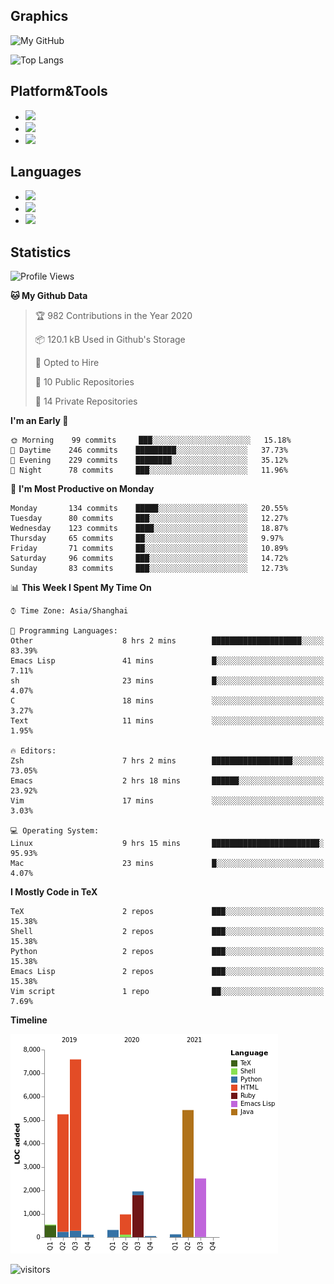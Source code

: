 ## Graphics

![My GitHub](https://github-readme-stats.vercel.app/api?username=SteamedFish&count_private=true&show_icons=true&theme=buefy&include_all_commits=false)

![Top Langs](https://github-readme-stats.vercel.app/api/top-langs/?username=SteamedFish&theme=buefy&hide=ruby&count_private=true&show_icons=true&layout=compact)

## Platform&Tools

* [![](https://img.shields.io/badge/ArchLinux--purple?style=flat-square&logo=ArchLinux)](https://www.archlinux.org/)
* [![](https://img.shields.io/badge/Gentoo-testing-purple?style=flat-square&logo=Gentoo)](https://www.gentoo.org/)
* [![](https://img.shields.io/badge/Doom%20Emacs-28-blue?style=flat-square&logo=Gnu%20emacs&logoColor=white)](https://www.gnu.org/software/emacs/)

## Languages

* [![](https://img.shields.io/badge/-Python-3776AB?style=flat-square&logo=python&logoColor=white)](https://www.python.org/)
* [![](https://img.shields.io/badge/-Bash-00ADD8?style=flat-square&logo=Gnu-bash&logoColor=white)](https://www.gnu.org/software/bash/)
* [![](https://img.shields.io/badge/-Go-00ADD8?style=flat-square&logo=go&logoColor=white)](https://golang.org/)

## Statistics

<!--START_SECTION:waka-->
![Profile Views](http://img.shields.io/badge/Profile%20Views-4-blue)

**🐱 My Github Data** 

> 🏆 982 Contributions in the Year 2020
 > 
> 📦 120.1 kB Used in Github's Storage 
 > 
> 💼 Opted to Hire
 > 
> 📜 10 Public Repositories
 > 
> 🔑 14 Private Repositories 

**I'm an Early 🐤** 

```text
🌞 Morning    99 commits     ███░░░░░░░░░░░░░░░░░░░░░░   15.18% 
🌆 Daytime    246 commits    █████████░░░░░░░░░░░░░░░░   37.73% 
🌃 Evening    229 commits    ████████░░░░░░░░░░░░░░░░░   35.12% 
🌙 Night      78 commits     ███░░░░░░░░░░░░░░░░░░░░░░   11.96%

```
📅 **I'm Most Productive on Monday** 

```text
Monday       134 commits    █████░░░░░░░░░░░░░░░░░░░░   20.55% 
Tuesday      80 commits     ███░░░░░░░░░░░░░░░░░░░░░░   12.27% 
Wednesday    123 commits    ████░░░░░░░░░░░░░░░░░░░░░   18.87% 
Thursday     65 commits     ██░░░░░░░░░░░░░░░░░░░░░░░   9.97% 
Friday       71 commits     ██░░░░░░░░░░░░░░░░░░░░░░░   10.89% 
Saturday     96 commits     ███░░░░░░░░░░░░░░░░░░░░░░   14.72% 
Sunday       83 commits     ███░░░░░░░░░░░░░░░░░░░░░░   12.73%

```


📊 **This Week I Spent My Time On** 

```text
⌚︎ Time Zone: Asia/Shanghai

💬 Programming Languages: 
Other                    8 hrs 2 mins        ████████████████████░░░░░   83.39% 
Emacs Lisp               41 mins             █░░░░░░░░░░░░░░░░░░░░░░░░   7.11% 
sh                       23 mins             █░░░░░░░░░░░░░░░░░░░░░░░░   4.07% 
C                        18 mins             ░░░░░░░░░░░░░░░░░░░░░░░░░   3.27% 
Text                     11 mins             ░░░░░░░░░░░░░░░░░░░░░░░░░   1.95%

🔥 Editors: 
Zsh                      7 hrs 2 mins        ██████████████████░░░░░░░   73.05% 
Emacs                    2 hrs 18 mins       ██████░░░░░░░░░░░░░░░░░░░   23.92% 
Vim                      17 mins             ░░░░░░░░░░░░░░░░░░░░░░░░░   3.03%

💻 Operating System: 
Linux                    9 hrs 15 mins       ████████████████████████░   95.93% 
Mac                      23 mins             █░░░░░░░░░░░░░░░░░░░░░░░░   4.07%

```

**I Mostly Code in TeX** 

```text
TeX                      2 repos             ███░░░░░░░░░░░░░░░░░░░░░░   15.38% 
Shell                    2 repos             ███░░░░░░░░░░░░░░░░░░░░░░   15.38% 
Python                   2 repos             ███░░░░░░░░░░░░░░░░░░░░░░   15.38% 
Emacs Lisp               2 repos             ███░░░░░░░░░░░░░░░░░░░░░░   15.38% 
Vim script               1 repo              ██░░░░░░░░░░░░░░░░░░░░░░░   7.69%

```


**Timeline**

![Chart not found](https://raw.githubusercontent.com/SteamedFish/SteamedFish/master/charts/bar_graph.png) 


<!--END_SECTION:waka-->

![visitors](https://visitor-badge.laobi.icu/badge?page_id=SteamedFish.SteamedFish)
